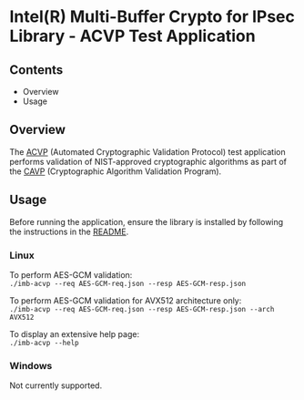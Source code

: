# Intel(R) Multi-Buffer Crypto for IPsec Library - ACVP Test Application

## Contents

- Overview
- Usage


## Overview

The [ACVP](https://pages.nist.gov/ACVP/draft-fussell-acvp-spec.html)
(Automated Cryptographic Validation Protocol) test application performs
validation of NIST-approved cryptographic algorithms as part of the
[CAVP](https://csrc.nist.gov/projects/cryptographic-algorithm-validation-program)
(Cryptographic Algorithm Validation Program).

## Usage

Before running the application, ensure the library is installed by following the instructions
in the [README](https://github.com/intel/intel-ipsec-mb/tree/main/test#library-installation).

### Linux
To perform AES-GCM validation:  
`./imb-acvp --req AES-GCM-req.json --resp AES-GCM-resp.json`  

To perform AES-GCM validation for AVX512 architecture only:  
`./imb-acvp --req AES-GCM-req.json --resp AES-GCM-resp.json --arch AVX512`  

To display an extensive help page:  
`./imb-acvp --help` 

### Windows
Not currently supported.
